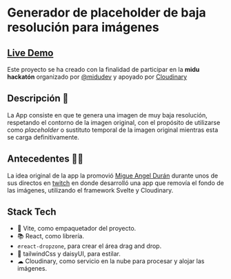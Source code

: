 # Generador de placeholder de baja resolución para imágenes

## [Live Demo](https://generate-low-placeholder.netlify.app/)

Este proyecto se ha creado con la finalidad de participar en la **midu hackatón** organizado por [@midudev](https://midu.dev/) y apoyado por [Cloudinary](https://cloudinary.com/)

## Descripción 📖

La App consiste en que te genera una imagen de muy baja resolución, respetando el contorno de la imagen original, con el propósito de utilizarse como _placeholder_ o sustituto temporal de la imagen original mientras esta se carga definitivamente.

## Antecedentes 🐱‍👤
La idea original de la app la promovió [Migue Angel Durán](https://www.youtube.com/@midudev) durante unos de sus directos en [twitch](https://www.twitch.tv/videos/1744886615) en donde desarrolló una app que removía el fondo de las imágenes, utilizando el framework Svelte y Cloudinary.

## Stack Tech
- 🚀 Vite, como empaquetador del proyecto.
- 📚 React, como librería.
- ✊`react-dropzone`, para crear el área drag and drop.
- 🎨 tailwindCss y daisyUI, para estilar.
- ☁ Cloudinary, como servicio en la nube para procesar y alojar las imágenes.


